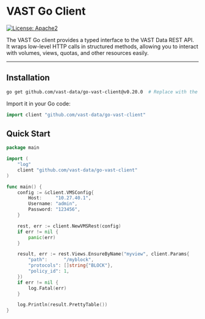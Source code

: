 # VAST Go Client

[![License: Apache2](https://img.shields.io/badge/License-Apache2-yellow.svg)](https://opensource.org/licenses/MIT)

The VAST Go client provides a typed interface to the VAST Data REST API. It wraps low-level HTTP calls in structured methods, allowing you to interact with volumes, views, quotas, and other resources easily.

---

## Installation

```bash
go get github.com/vast-data/go-vast-client@v0.20.0  # Replace with the latest available tag
```

Import it in your Go code:

```go
import client "github.com/vast-data/go-vast-client"
```

## Quick Start

```go
package main

import (
    "log"
    client "github.com/vast-data/go-vast-client"
)

func main() {
    config := &client.VMSConfig{
        Host:     "10.27.40.1",
        Username: "admin",
        Password: "123456",
    }

    rest, err := client.NewVMSRest(config)
    if err != nil {
        panic(err)
    }

    result, err := rest.Views.EnsureByName("myview", client.Params{
        "path":      "/myblock",
        "protocols": []string{"BLOCK"},
        "policy_id": 1,
    })
    if err != nil {
        log.Fatal(err)
    }

    log.Println(result.PrettyTable())
}
```
